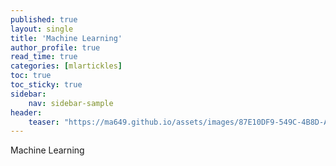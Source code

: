 ```yaml
---
published: true
layout: single
title: 'Machine Learning'
author_profile: true
read_time: true
categories: [mlartickles]
toc: true
toc_sticky: true
sidebar:
    nav: sidebar-sample
header:
    teaser: "https://ma649.github.io/assets/images/87E10DF9-549C-4B8D-AA3E-FD632B48BB24.png"
---
```


Machine Learning

